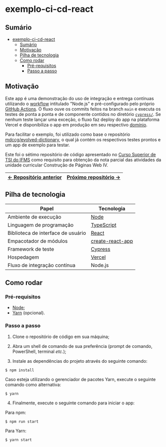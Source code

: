 # exemplo-ci-cd-react

## Sumário

- [exemplo-ci-cd-react](#exemplo-ci-cd-react)
  - [Sumário](#sumário)
  - [Motivação](#motivação)
  - [Pilha de tecnologia](#pilha-de-tecnologia)
  - [Como rodar](#como-rodar)
    - [Pré-requisitos](#pré-requisitos)
    - [Passo a passo](#passo-a-passo)

## Motivação

Este app é uma demonstração do uso de integração e entrega contínuas utilizando o [workflow](./.github/workflows/node.js.yml) intitulado "Node.js" e pré-configurado pelo próprio [GitHub Actions](https://github.com/features/actions). O fluxo ouve os commits feitos na branch `main` e executa os testes de ponta a ponta e de componente contidos no diretório [`cypress/`](./cypress/). Se nenhum teste lançar uma exceção, o fluxo faz deploy do app na plataforma Vercel e disponibiliza o app em produção em seu respectivo [domínio](https://exemplo-ci-cd-react.vercel.app/).

Para facilitar o exemplo, foi utilizado como base o repositório [mdccg/evolved-dictionary](https://github.com/mdccg/evolved-dictionary/), o qual já contém os respectivos testes prontos e um app de exemplo para testar.

Este foi o sétimo repositório de código apresentado no [Curso Superior de TSI do IFMS](https://www.ifms.edu.br/campi/campus-aquidauana/cursos/graduacao/sistemas-para-internet/sistemas-para-internet) como requisito para obtenção da nota parcial das atividades da unidade curricular Construção de Páginas Web IV.

| [&larr; Repositório anterior](https://github.com/mdccg/github-authentication-demo) | [Próximo repositório &rarr;](https://github.com/mdccg/ci-cd-anime-snap) |
|-|-|

## Pilha de tecnologia

| Papel | Tecnologia |
|-|-|
| Ambiente de execução | [Node](https://nodejs.org/en/) |
| Linguagem de programação | [TypeScript](https://www.typescriptlang.org/) |
| Biblioteca de interface de usuário | [React](https://reactjs.org/) |
| Empacotador de módulos | [create-react-app](https://create-react-app.dev/) |
| Framework de teste | [Cypress](https://www.cypress.io/) |
| Hospedagem | [Vercel](https://vercel.com/) |
| Fluxo de integração contínua | Node.js |

## Como rodar

### Pré-requisitos

- [Node](https://nodejs.org/en/download/);
- [Yarn](https://yarnpkg.com/) (opcional).

### Passo a passo

1. Clone o repositório de código em sua máquina;
   
2. Abra um shell de comando de sua preferência (prompt de comando, PowerShell, terminal _etc_.);

3. Instale as dependências do projeto através do seguinte comando:

```console
$ npm install
```

Caso esteja utilizando o gerenciador de pacotes Yarn, execute o seguinte comando como alternativa:

```console
$ yarn
```

4. Finalmente, execute o seguinte comando para iniciar o app:

Para npm:

```console
$ npm run start
```

Para Yarn:

```console
$ yarn start
```
